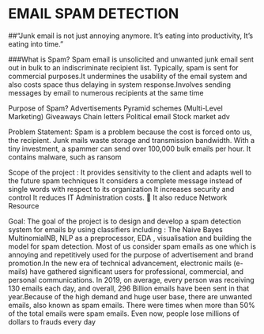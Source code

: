 # EMAIL SPAM DETECTION
##“Junk email is not just annoying anymore. It’s eating into productivity, It’s eating into time.”

###What is Spam?
Spam email is unsolicited and unwanted junk email sent out in bulk to an indiscriminate recipient
list. Typically, spam is sent for commercial purposes.It undermines the usability of the email system and also costs space thus delaying in system
response.Involves sending messages by email to numerous recipients at the same time

Purpose of Spam?
Advertisements
Pyramid schemes (Multi-Level Marketing)
Giveaways
Chain letters
Political email
Stock market adv

Problem Statement:
Spam is a problem because the cost is forced onto us, the recipient. 
Junk mails waste storage and transmission bandwidth.
With a tiny investment, a spammer can send over 100,000 bulk emails per hour.
It contains malware, such as ransom

Scope of the project :
It provides sensitivity to the client and adapts well to the future spam techniques
It considers a complete message instead of single words with respect to its organization
It increases security and control
It reduces IT Administration costs.  It also reduce Network Resource

Goal: The goal of the project is to design and develop a spam detection system for emails by using
classifiers including : The Naive Bayes MultinomialNB, NLP as a preprocessor, EDA , visualisation and building the model for spam detection. Most of us consider spam emails as one which is annoying and repetitively used for the purpose of
advertisement and brand promotion.In the new era of technical advancement, electronic mails (e-mails)
have gathered significant users for professional, commercial, and personal communications. In 2019, on
average, every person was receiving 130 emails each day, and overall, 296 Billion emails have been
sent in that year.Because of the high demand and huge user base, there are unwanted emails, also
known as spam emails. There were times when more than 50% of the total emails were spam emails. Even now, people lose millions of dollars to frauds every day
